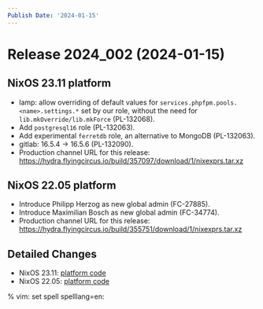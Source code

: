 ```yaml
---
Publish Date: '2024-01-15'
---
```


# Release 2024_002 (2024-01-15)

## NixOS 23.11 platform

- lamp: allow overriding of default values for
  `services.phpfpm.pools.<name>.settings.*` set by our role, without the need
  for `lib.mkOverride/lib.mkForce` (PL-132068).
- Add `postgresql16` role (PL-132063).
- Add experimental `ferretdb` role, an alternative to MongoDB (PL-132063).
- gitlab: 16.5.4 -> 16.5.6 (PL-132090).
- Production channel URL for this release: https://hydra.flyingcircus.io/build/357097/download/1/nixexprs.tar.xz


## NixOS 22.05 platform

- Introduce Philipp Herzog as new global admin (FC-27885).
- Introduce Maximilian Bosch as new global admin (FC-34774).
- Production channel URL for this release: https://hydra.flyingcircus.io/build/355751/download/1/nixexprs.tar.xz

## Detailed Changes

- NixOS 23.11: [platform code](https://github.com/flyingcircusio/fc-nixos/compare/fc/r2024_001/23.11...56d94a4205fc8bb481415b2a81558c05aa9704d5)
- NixOS 22.05: [platform code](https://github.com/flyingcircusio/fc-nixos/compare/fc/r2023_026/22.05...d65b1678e6d6b8f8440918e3f4a0eb91e68fd3fb)

% vim: set spell spelllang=en:
